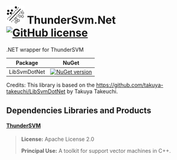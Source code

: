 # ![Alt text](nuget/svm48.png "ThunderSvm.Net") ThunderSvm.Net [![GitHub license](https://img.shields.io/github/license/mashape/apistatus.svg)]()
 
.NET wrapper for ThunderSVM

|Package|NuGet|
|---|---|
|LibSvmDotNet|[![NuGet version](https://img.shields.io/nuget/v/ThunderSvmDotNet.svg)](https://www.nuget.org/packages/ThunderSvmDotNet)|

Credits: This library is based on the https://github.com/takuya-takeuchi/LibSvmDotNet by Takuya Takeuchi.

## Dependencies Libraries and Products

#### [ThunderSVM](https://github.com/Xtra-Computing/thundersvm)

> **License:** Apache License 2.0
> 
> **Principal Use:** A toolkit for support vector machines in C++.
